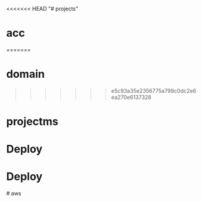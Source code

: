<<<<<<< HEAD
"# projects" 
# acc
=======
# domain
>>>>>>> e5c93a35e2356775a799c0dc2e6ea270e6137328
# projectms
# Deploy
# Deploy
#   a w s  
 